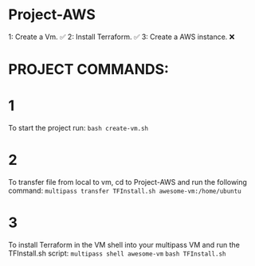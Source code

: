 # Project-AWS
1: Create a Vm. ✅
2: Install Terraform. ✅
3: Create a AWS instance. ❌ 


# PROJECT COMMANDS:

# 1
To start the project run:
`bash create-vm.sh`

# 2
To transfer file from local to vm, cd to Project-AWS and run the following command:
`multipass transfer TFInstall.sh awesome-vm:/home/ubuntu`

# 3
To install Terraform in the VM shell into your multipass VM and run the TFInstall.sh script: 
`multipass shell awesome-vm`
`bash TFInstall.sh`

